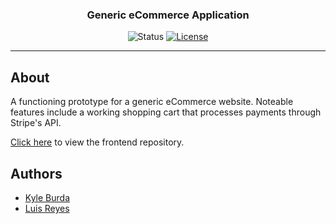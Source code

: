<h3 align="center">Generic eCommerce Application</h3>  

<div align="center">

  ![Status](https://img.shields.io/badge/status-inactive-inactive.svg)
  [![License](https://img.shields.io/github/license/kylejb/storefront_backend?style=plastic)](/LICENSE)

</div>

---

## About

A functioning prototype for a generic eCommerce website. Noteable features include a working shopping cart that processes payments through Stripe's API.

[Click here](https://github.com/kylejb/storefront_frontend) to view the frontend repository.

## Authors
- [Kyle Burda](https://github.com/kylejb)
- [Luis Reyes](https://github.com/luisreyesxv)
